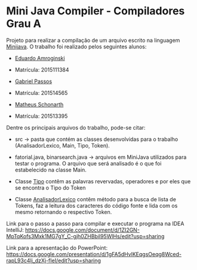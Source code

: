 # Mini Java Compiler - Compiladores Grau A

Projeto para realizar a compilação de um arquivo escrito na linguagem [Minijava](http://www.cambridge.org/us/features/052182060X/). O trabalho foi realizado pelos seguintes alunos:

- [Eduardo Amroginski](https://github.com/CrazyAMK)
- Matrícula: 2015111384

- [Gabriel Passos](https://github.com/gabrielSpassos)
- Matrícula: 201514565

- [Matheus Schonarth](https://github.com/mfschonarth)
- Matrícula: 201513395

Dentre os principais arquivos do trabalho, pode-se citar:

- src -> pasta que contém as classes desenvolvidas para o trabalho (AnalisadorLexico, Main, Tipo, Token).

- fatorial.java, binarsearch.java -> arquivos em MiniJava utilizados para testar o programa. O arquivo que será analisado é o que foi estabelecido na classe Main.

- Classe [Tipo](https://github.com/gabrielSpassos/mini-java-compailer/blob/master/src/main/java/com/gabrielspassos/poc/Tipo.java)
contêm as palavras revervadas, operadores e por eles que se encontra o Tipo do Token

- Classe [AnalisadorLexico](https://github.com/gabrielSpassos/mini-java-compailer/blob/master/src/main/java/com/gabrielspassos/poc/AnalisadorLexico.java)
contêm método para a busca de lista de Tokens, faz a leitura dos caracteres do código fonte e lida com os mesmo retornando o respectivo Token.


Link para o passo a passo para compilar e executar o programa na IDEA IntelliJ: https://docs.google.com/document/d/1ZI2GN-MpTqKofs3Mxk1MG7gY_C-gjh0ZHBbil95WlHs/edit?usp=sharing

Link para a apresentação do PowerPoint: https://docs.google.com/presentation/d/1gFA5dHvlKEqgsOeqg8Wced-rapL93c4lj_dzXj-fIeI/edit?usp=sharing
